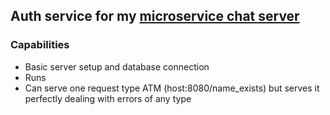 ## Auth service for my [microservice chat server](https://github.com/evilenzo/microservice-chat)
### Capabilities
- Basic server setup and database connection
- Runs
- Can serve one request type ATM (host:8080/name_exists) but serves it perfectly dealing with errors of any type
